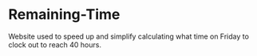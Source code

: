 # Remaining-Time
Website used to speed up and simplify calculating what time on Friday to clock out to reach 40 hours.

